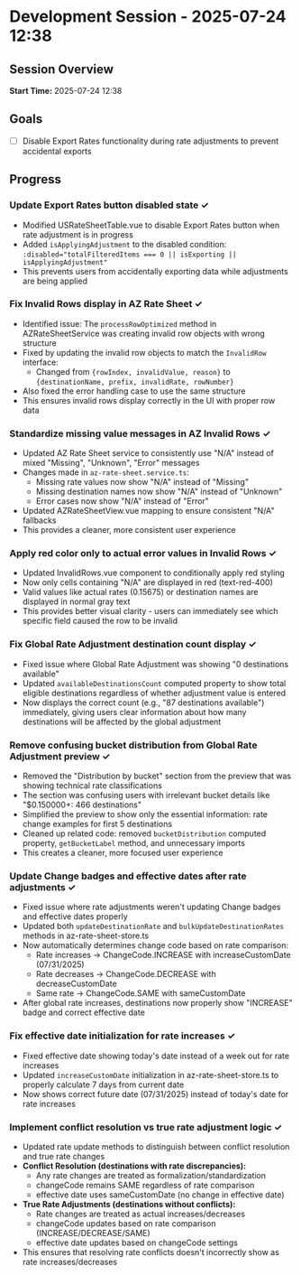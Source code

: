 # Development Session - 2025-07-24 12:38

## Session Overview
**Start Time:** 2025-07-24 12:38

## Goals
- [ ] Disable Export Rates functionality during rate adjustments to prevent accidental exports

## Progress

### Update Export Rates button disabled state ✓
- Modified USRateSheetTable.vue to disable Export Rates button when rate adjustment is in progress
- Added `isApplyingAdjustment` to the disabled condition: `:disabled="totalFilteredItems === 0 || isExporting || isApplyingAdjustment"`
- This prevents users from accidentally exporting data while adjustments are being applied

### Fix Invalid Rows display in AZ Rate Sheet ✓
- Identified issue: The `processRowOptimized` method in AZRateSheetService was creating invalid row objects with wrong structure
- Fixed by updating the invalid row objects to match the `InvalidRow` interface:
  - Changed from `{rowIndex, invalidValue, reason}` to `{destinationName, prefix, invalidRate, rowNumber}`
- Also fixed the error handling case to use the same structure
- This ensures invalid rows display correctly in the UI with proper row data

### Standardize missing value messages in AZ Invalid Rows ✓
- Updated AZ Rate Sheet service to consistently use "N/A" instead of mixed "Missing", "Unknown", "Error" messages
- Changes made in `az-rate-sheet.service.ts`:
  - Missing rate values now show "N/A" instead of "Missing"
  - Missing destination names now show "N/A" instead of "Unknown"
  - Error cases now show "N/A" instead of "Error"
- Updated AZRateSheetView.vue mapping to ensure consistent "N/A" fallbacks
- This provides a cleaner, more consistent user experience

### Apply red color only to actual error values in Invalid Rows ✓
- Updated InvalidRows.vue component to conditionally apply red styling
- Now only cells containing "N/A" are displayed in red (text-red-400)
- Valid values like actual rates (0.15675) or destination names are displayed in normal gray text
- This provides better visual clarity - users can immediately see which specific field caused the row to be invalid

### Fix Global Rate Adjustment destination count display ✓
- Fixed issue where Global Rate Adjustment was showing "0 destinations available"
- Updated `availableDestinationsCount` computed property to show total eligible destinations regardless of whether adjustment value is entered
- Now displays the correct count (e.g., "87 destinations available") immediately, giving users clear information about how many destinations will be affected by the global adjustment

### Remove confusing bucket distribution from Global Rate Adjustment preview ✓
- Removed the "Distribution by bucket" section from the preview that was showing technical rate classifications
- The section was confusing users with irrelevant bucket details like "$0.150000+: 466 destinations"
- Simplified the preview to show only the essential information: rate change examples for first 5 destinations
- Cleaned up related code: removed `bucketDistribution` computed property, `getBucketLabel` method, and unnecessary imports
- This creates a cleaner, more focused user experience

### Update Change badges and effective dates after rate adjustments ✓
- Fixed issue where rate adjustments weren't updating Change badges and effective dates properly
- Updated both `updateDestinationRate` and `bulkUpdateDestinationRates` methods in az-rate-sheet-store.ts
- Now automatically determines change code based on rate comparison:
  - Rate increases → ChangeCode.INCREASE with increaseCustomDate (07/31/2025)
  - Rate decreases → ChangeCode.DECREASE with decreaseCustomDate
  - Same rate → ChangeCode.SAME with sameCustomDate
- After global rate increases, destinations now properly show "INCREASE" badge and correct effective date

### Fix effective date initialization for rate increases ✓
- Fixed effective date showing today's date instead of a week out for rate increases
- Updated `increaseCustomDate` initialization in az-rate-sheet-store.ts to properly calculate 7 days from current date
- Now shows correct future date (07/31/2025) instead of today's date for rate increases

### Implement conflict resolution vs true rate adjustment logic ✓
- Updated rate update methods to distinguish between conflict resolution and true rate changes
- **Conflict Resolution (destinations with rate discrepancies):**
  - Any rate changes are treated as formalization/standardization
  - changeCode remains SAME regardless of rate comparison
  - effective date uses sameCustomDate (no change in effective date)
- **True Rate Adjustments (destinations without conflicts):**
  - Rate changes are treated as actual increases/decreases
  - changeCode updates based on rate comparison (INCREASE/DECREASE/SAME)  
  - effective date updates based on changeCode settings
- This ensures that resolving rate conflicts doesn't incorrectly show as rate increases/decreases
